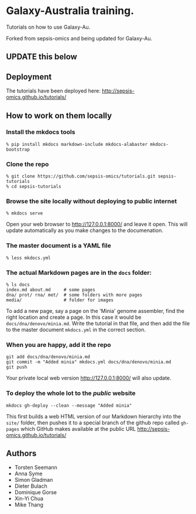 # Galaxy-Australia training.

Tutorials on how to use Galaxy-Au.

Forked from sepsis-omics and being updated for Galaxy-Au.








## UPDATE this below



## Deployment

The tutorials have been deployed here: http://sepsis-omics.github.io/tutorials/

## How to work on them locally

### Install the mkdocs tools
```
% pip install mkdocs markdown-include mkdocs-alabaster mkdocs-bootstrap
```

### Clone the repo
```
% git clone https://github.com/sepsis-omics/tutorials.git sepsis-tutorials
% cd sepsis-tutorials
```

### Browse the site locally without deploying to public internet
```
% mkdocs serve
```
Open your web browser to http://127.0.0.1:8000/ and leave it open.
This will update automatically as you make changes to the documenation.

### The master document is a YAML file
```
% less mkdocs.yml
```

### The actual Markdown pages are in the `docs` folder:
```
% ls docs
index.md about.md     # some pages
dna/ prot/ rna/ met/  # some folders with more pages
media/                # folder for images
```
To add a new page, say a page on the 'Minia' genome assembler, find the right location and create a page.
In this case it would be `docs/dna/denovo/minia.md`. Write the tutorial in that file, and then add the file to the
master document `mkdocs.yml` in the correct section.

### When you are happy, add it the repo
```
git add docs/dna/denovo/minia.md
git commit -m "Added minia" mkdocs.yml docs/dna/denovo/minia.md
git push
```
Your private local web version  http://127.0.0.1:8000/ will also update.

### To deploy the whole lot to the *public* website
```
mkdocs gh-deploy --clean --message "Added minia"
```
This first builds a web HTML version of our Markdown hierarchy into the `site/` folder, then pushes it to a special
branch of the github repo called `gh-pages` which GitHub makes available at the public URL
http://sepsis-omics.github.io/tutorials/

## Authors

* Torsten Seemann
* Anna Syme
* Simon Gladman
* Dieter Bulach
* Dominique Gorse
* Xin-Yi Chua
* Mike Thang
